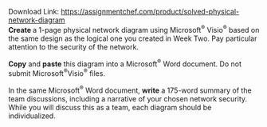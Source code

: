 Download Link: https://assignmentchef.com/product/solved-physical-network-diagram
<br>
<strong>Create </strong>a 1-page physical network diagram using Microsoft<sup>®</sup> Visio<sup>®</sup> based on the same design as the logical one you created in Week Two. Pay particular attention to the security of the network.

<strong>Copy</strong> and <strong>paste</strong> this diagram into a Microsoft<sup>®</sup> Word document. Do not submit Microsoft<sup>®</sup>Visio<sup>®</sup> files.

In the same Microsoft<sup>®</sup> Word document, <strong>write</strong> a 175-word summary of the team discussions, including a narrative of your chosen network security. While you will discuss this as a team, each diagram should be individualized.